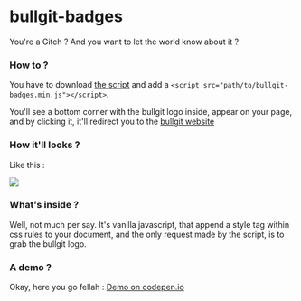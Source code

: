 # bullgit-badges
You're a Gitch ? And you want to let the world know about it ? 

### How to ? 
You have to download [the script](https://raw.githubusercontent.com/bullgit/bullgit-badges/master/bullgit-badges.min.js) and add a `<script src="path/to/bullgit-badges.min.js"></script>`. 

You'll see a bottom corner with the bullgit logo inside, appear on your page, and by clicking it, it'll redirect you to the [bullgit website](http://bullg.it)

### How it'll looks ? 

Like this  : 

![](http://puu.sh/eB42F/45085c4bc2.png)

### What's inside ? 
Well, not much per say. It's vanilla javascript, that append a style tag within css rules to your document, and the only request made by the script, is to grab the bullgit logo. 

### A demo ? 
Okay, here you go fellah : [Demo on codepen.io](http://s.codepen.io/LukyVj/full/9901afcd802ff0b22614be3c33ea995c?)
